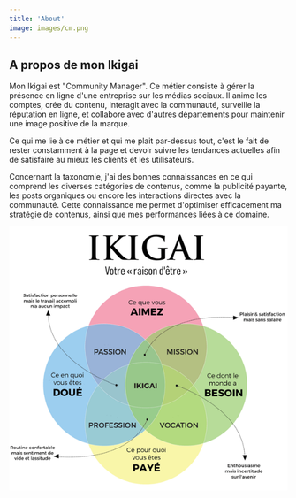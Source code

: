 ```yaml
---
title: 'About'
image: images/cm.png
---
```


## A propos de mon Ikigai

Mon Ikigai est "Community Manager". Ce métier consiste à gérer la présence en ligne d'une entreprise sur les médias sociaux. Il anime les comptes, crée du contenu, interagit avec la communauté, surveille la réputation en ligne, et collabore avec d'autres départements pour maintenir une image positive de la marque.

Ce qui me lie à ce métier et qui me plait par-dessus tout, c'est le fait de rester constamment à la page et devoir suivre les tendances actuelles afin de satisfaire au mieux les clients et les utilisateurs.

Concernant la taxonomie, j'ai des bonnes connaissances en ce qui comprend les diverses catégories de contenus, comme la publicité payante, les posts organiques ou encore les interactions directes avec la communauté. Cette connaissance me permet d'optimiser efficacement ma stratégie de contenus, ainsi que mes performances liées à ce domaine.

![Texte alternatif de l'image](/images/ikigai.png)



